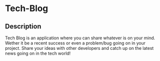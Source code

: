 # Tech-Blog

## Description

Tech Blog is an application where you can share whatever is on your mind. Wether it be a recent success or even a problem/bug going on in your project. Share your ideas with other developers and catch up on the latest news going on in the tech world!